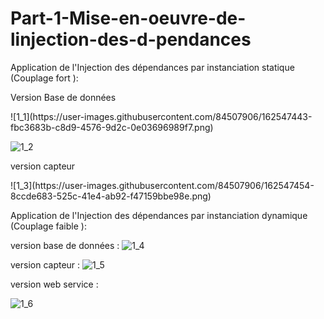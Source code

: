 # Part-1-Mise-en-oeuvre-de-linjection-des-d-pendances

<p>Application de l'Injection des dépendances par instanciation statique (Couplage fort ):</p>

<p> Version Base de données</p>
![1_1](https://user-images.githubusercontent.com/84507906/162547443-fbc3683b-c8d9-4576-9d2c-0e03696989f7.png)

![1_2](https://user-images.githubusercontent.com/84507906/162547448-939807af-9509-4db8-87f2-b32f139b24e5.png)

<p>version capteur</p>
![1_3](https://user-images.githubusercontent.com/84507906/162547454-8ccde683-525c-41e4-ab92-f47159bbe98e.png)

<p>Application de l'Injection des dépendances par instanciation dynamique (Couplage faible ):</p>

version base de données :
![1_4](https://user-images.githubusercontent.com/84507906/162547464-92ae8f64-15f8-446c-8f80-05c558d45deb.png)

version capteur :
![1_5](https://user-images.githubusercontent.com/84507906/162547470-3fab3cb4-18ed-4e30-9d9d-326bd879ce59.png)

version web service :

![1_6](https://user-images.githubusercontent.com/84507906/162547472-1be4b154-fed7-4d98-b1fe-7c45fac9d349.png)
